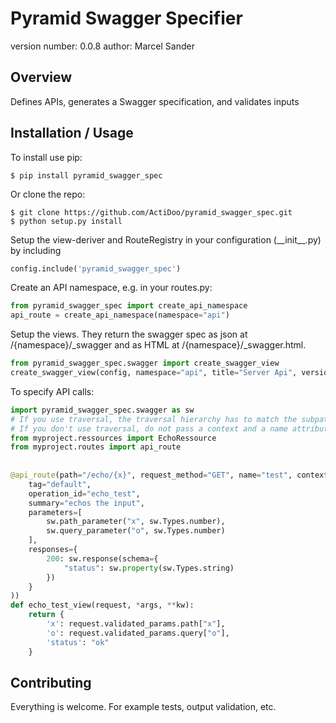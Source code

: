 Pyramid Swagger Specifier
===============================

version number: 0.0.8
author: Marcel Sander

Overview
--------

Defines APIs, generates a Swagger specification, and validates inputs

Installation / Usage
--------------------

To install use pip:

    $ pip install pyramid_swagger_spec


Or clone the repo:

    $ git clone https://github.com/ActiDoo/pyramid_swagger_spec.git
    $ python setup.py install
    
Setup the view-deriver and RouteRegistry in your configuration (\_\_init\_\_.py) by including

```python
config.include('pyramid_swagger_spec')
```

Create an API namespace, e.g. in your routes.py:

```python
from pyramid_swagger_spec import create_api_namespace
api_route = create_api_namespace(namespace="api")
```

Setup the views. They return the swagger spec as json at /{namespace}/_swagger and as HTML at /{namespace}/_swagger.html.

```python
from pyramid_swagger_spec.swagger import create_swagger_view
create_swagger_view(config, namespace="api", title="Server Api", version="0.1")
```

To specify API calls:
 
```python
import pyramid_swagger_spec.swagger as sw
# If you use traversal, the traversal hierarchy has to match the subpath (i.e. /api/echo must return an EchoRessource instance)
# If you don't use traversal, do not pass a context and a name attribute
from myproject.ressources import EchoRessource
from myproject.routes import api_route
 
 
@api_route(path="/echo/{x}", request_method="GET", name="test", context=EchoRessource, renderer='json', api=sw.api(
    tag="default",
    operation_id="echo_test",
    summary="echos the input",
    parameters=[
        sw.path_parameter("x", sw.Types.number),
        sw.query_parameter("o", sw.Types.number)
    ],
    responses={
        200: sw.response(schema={
            "status": sw.property(sw.Types.string)
        })
    }
))
def echo_test_view(request, *args, **kw):
    return {
        'x': request.validated_params.path["x"],
        'o': request.validated_params.query["o"],
        'status': "ok"
    }
```
    
Contributing
------------

Everything is welcome. For example tests, output validation, etc.

